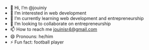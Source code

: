 - 👋 Hi, I’m @jouiniy
- 👀 I’m interested in web development
- 🌱 I’m currently learning web development and entrepreneurship
- 💞️ I’m looking to collaborate on entrepreneurship
- 📫 How to reach me jouinisr4@gmail.com
- 😄 Pronouns: he/him
- ⚡ Fun fact: football player

<!---
jouiniy/jouiniy is a ✨ special ✨ repository because its `README.md` (this file) appears on your GitHub profile.
You can click the Preview link to take a look at your changes.
--->

